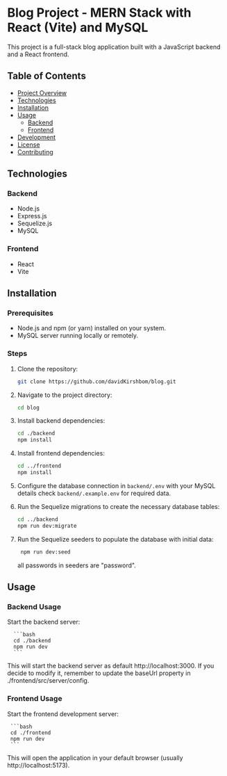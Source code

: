 # Blog Project - MERN Stack with React (Vite) and MySQL

This project is a full-stack blog application built with a JavaScript backend and a React frontend.

## Table of Contents

- [Project Overview](#project-overview)
- [Technologies](#technologies)
- [Installation](#installation)
- [Usage](#usage)
  - [Backend](#backend-usage)
  - [Frontend](#frontend-usage)
- [Development](#development)
- [License](#license)
- [Contributing](#contributing)

## Technologies

### Backend

- Node.js
- Express.js
- Sequelize.js
- MySQL

### Frontend

- React
- Vite

## Installation

### Prerequisites

- Node.js and npm (or yarn) installed on your system.
- MySQL server running locally or remotely.

### Steps

1. Clone the repository:

   ```bash
   git clone https://github.com/davidKirshbom/blog.git
   ```

2. Navigate to the project directory:

   ```bash
   cd blog
   ```

3. Install backend dependencies:

   ```bash
   cd ./backend
   npm install
   ```

4. Install frontend dependencies:

   ```bash
   cd ../frontend
   npm install
   ```

5. Configure the database connection in `backend/.env` with your MySQL details check `backend/.example.env` for required data.

6. Run the Sequelize migrations to create the necessary database tables:

   ```bash
   cd ../backend
   npm run dev:migrate
   ```

7. Run the Sequelize seeders to populate the database with initial data:

   ```bash
    npm run dev:seed
   ```

   all passwords in seeders are "password".

## Usage

### Backend Usage

Start the backend server:

      ```bash
      cd ./backend
      npm run dev
      ```

This will start the backend server as default http://localhost:3000.
If you decide to modify it, remember to update the baseUrl property in ./frontend/src/server/config.

### Frontend Usage

Start the frontend development server:

     ```bash
     cd ./frontend
     npm run dev
     ```

This will open the application in your default browser (usually http://localhost:5173).
